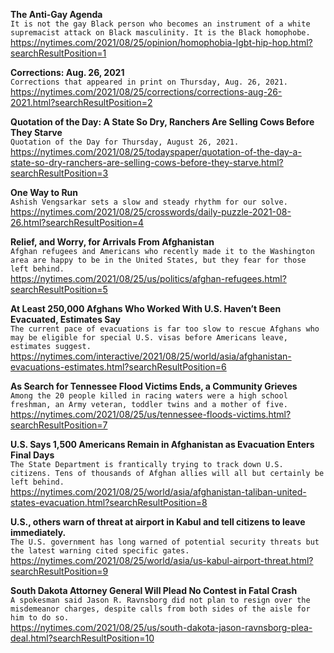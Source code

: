 **The Anti-Gay Agenda**\
`It is not the gay Black person who becomes an instrument of a white supremacist attack on Black masculinity. It is the Black homophobe.`\
https://nytimes.com/2021/08/25/opinion/homophobia-lgbt-hip-hop.html?searchResultPosition=1

**Corrections: Aug. 26, 2021**\
`Corrections that appeared in print on Thursday, Aug. 26, 2021.`\
https://nytimes.com/2021/08/25/corrections/corrections-aug-26-2021.html?searchResultPosition=2

**Quotation of the Day: A State So Dry, Ranchers Are Selling Cows Before They Starve**\
`Quotation of the Day for Thursday, August 26, 2021.`\
https://nytimes.com/2021/08/25/todayspaper/quotation-of-the-day-a-state-so-dry-ranchers-are-selling-cows-before-they-starve.html?searchResultPosition=3

**One Way to Run**\
`Ashish Vengsarkar sets a slow and steady rhythm for our solve.`\
https://nytimes.com/2021/08/25/crosswords/daily-puzzle-2021-08-26.html?searchResultPosition=4

**Relief, and Worry, for Arrivals From Afghanistan**\
`Afghan refugees and Americans who recently made it to the Washington area are happy to be in the United States, but they fear for those left behind.`\
https://nytimes.com/2021/08/25/us/politics/afghan-refugees.html?searchResultPosition=5

**At Least 250,000 Afghans Who Worked With U.S. Haven’t Been Evacuated, Estimates Say**\
`The current pace of evacuations is far too slow to rescue Afghans who may be eligible for special U.S. visas before Americans leave, estimates suggest.`\
https://nytimes.com/interactive/2021/08/25/world/asia/afghanistan-evacuations-estimates.html?searchResultPosition=6

**As Search for Tennessee Flood Victims Ends, a Community Grieves**\
`Among the 20 people killed in racing waters were a high school freshman, an Army veteran, toddler twins and a mother of five.`\
https://nytimes.com/2021/08/25/us/tennessee-floods-victims.html?searchResultPosition=7

**U.S. Says 1,500 Americans Remain in Afghanistan as Evacuation Enters Final Days**\
`The State Department is frantically trying to track down U.S. citizens. Tens of thousands of Afghan allies will all but certainly be left behind.`\
https://nytimes.com/2021/08/25/world/asia/afghanistan-taliban-united-states-evacuation.html?searchResultPosition=8

**U.S., others warn of threat at airport in Kabul and tell citizens to leave immediately.**\
`The U.S. government has long warned of potential security threats but the latest warning cited specific gates.`\
https://nytimes.com/2021/08/25/world/asia/us-kabul-airport-threat.html?searchResultPosition=9

**South Dakota Attorney General Will Plead No Contest in Fatal Crash**\
`A spokesman said Jason R. Ravnsborg did not plan to resign over the misdemeanor charges, despite calls from both sides of the aisle for him to do so.`\
https://nytimes.com/2021/08/25/us/south-dakota-jason-ravnsborg-plea-deal.html?searchResultPosition=10

